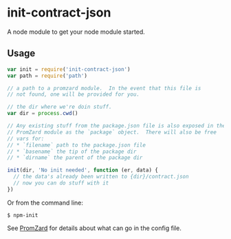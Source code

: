 # init-contract-json

A node module to get your node module started.

## Usage

```javascript
var init = require('init-contract-json')
var path = require('path')

// a path to a promzard module.  In the event that this file is
// not found, one will be provided for you.

// the dir where we're doin stuff.
var dir = process.cwd()

// Any existing stuff from the package.json file is also exposed in the
// PromZard module as the `package` object.  There will also be free
// vars for:
// * `filename` path to the package.json file
// * `basename` the tip of the package dir
// * `dirname` the parent of the package dir

init(dir, 'No init needed', function (er, data) {
  // the data's already been written to {dir}/contract.json
  // now you can do stuff with it
})
```

Or from the command line:

```
$ npm-init
```

See [PromZard](https://github.com/isaacs/promzard) for details about
what can go in the config file.
